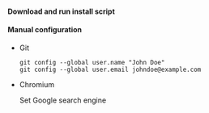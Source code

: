 
#### Download and run install script

#### Manual configuration

- Git
    
    ```
    git config --global user.name "John Doe"
    git config --global user.email johndoe@example.com
    ```

- Chromium
    
    Set Google search engine



